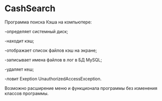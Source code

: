# CashSearch

Программа поиска Кэша на компьютере:

-определяет системный диск;

-находит кэш;

-отображает список файлов кэш на экране;

-записывает имена файлов в лог в БД MySQL;

-удаляет кеш;

-ловит Exeption UnauthorizedAccessException. 


Возможно расширение меню и функционала программы без изменения классов программы.
